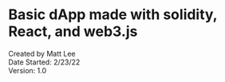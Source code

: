 # Basic dApp made with solidity, React, and web3.js

Created by Matt Lee   
Date Started: 2/23/22   
Version: 1.0   

